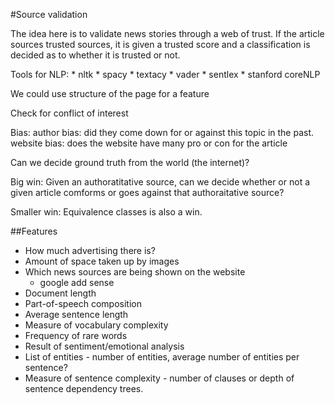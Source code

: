 #Source validation

The idea here is to validate news stories through a web of trust.  If the article sources trusted sources, it is given a trusted score and a classification is decided as to whether it is trusted or not.

Tools for NLP:
	* nltk
	* spacy
	* textacy
	* vader
	* sentlex
	* stanford coreNLP

We could use structure of the page for a feature

Check for conflict of interest

Bias:
author bias: did they come down for or against this topic in the past.
website bias: does the website have many pro or con for the article

Can we decide ground truth from the world (the internet)?

Big win:
Given an authoratitative source, can we decide whether or not a given article comforms or goes against that authoraitative source?

Smaller win:
Equivalence classes is also a win.


##Features

* How much advertising there is?
* Amount of space taken up by images
* Which news sources are being shown on the website
	* google add sense
* Document length
* Part-of-speech composition
* Average sentence length
* Measure of vocabulary complexity
* Frequency of rare words
* Result of sentiment/emotional analysis
* List of entities - number of entities, average number of entities per sentence?
* Measure of sentence complexity - number of clauses or depth of sentence dependency trees.
